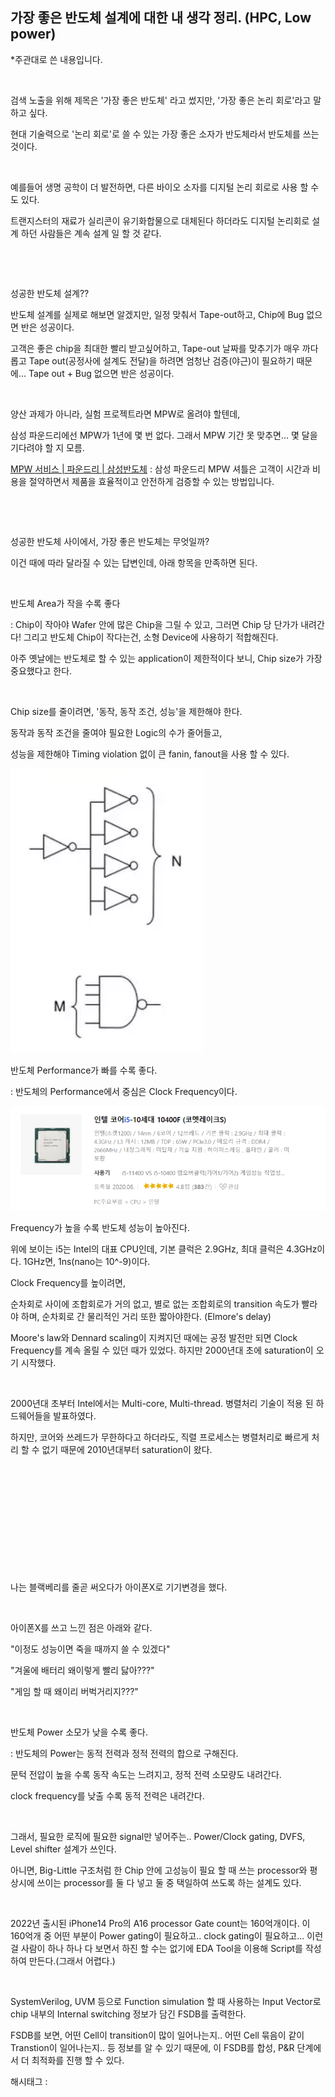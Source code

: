 ## 가장 좋은 반도체 설계에 대한 내 생각 정리. (HPC, Low power)

*주관대로 쓴 내용입니다.

​

검색 노출을 위해 제목은 '가장 좋은 반도체' 라고 썼지만, '가장 좋은 논리 회로'라고 말하고 싶다.

현대 기술력으로 '논리 회로'로 쓸 수 있는 가장 좋은 소자가 반도체라서 반도체를 쓰는 것이다.

​

예를들어 생명 공학이 더 발전하면, 다른 바이오 소자를 디지털 논리 회로로 사용 할 수도 있다.

트랜지스터의 재료가 실리콘이 유기화합물으로 대체된다 하더라도 디지털 논리회로 설계 하던 사람들은 계속 설계 일 할 것 같다.

​

​

성공한 반도체 설계??

반도체 설계를 실제로 해보면 알겠지만, 일정 맞춰서 Tape-out하고, Chip에 Bug 없으면 반은 성공이다.

고객은 좋은 chip을 최대한 빨리 받고싶어하고, Tape-out 날짜를 맞추기가 매우 까다롭고 Tape out(공정사에 설계도 전달)을 하려면 엄청난 검증(야근)이 필요하기 때문에... Tape out + Bug 없으면 반은 성공이다.

​

양산 과제가 아니라, 실험 프로젝트라면 MPW로 올려야 할텐데,

삼성 파운드리에선 MPW가 1년에 몇 번 없다. 그래서 MPW 기간 못 맞추면... 몇 달을 기다려야 할 지 모름.

[MPW 서비스 | 파운드리 | 삼성반도체](https://semiconductor.samsung.com/kr/foundry/manufacturing/mpw-service/) : 삼성 파운드리 MPW 셔틀은 고객이 시간과 비용을 절약하면서 제품을 효율적이고 안전하게 검증할 수 있는 방법입니다.

​

​

성공한 반도체 사이에서, 가장 좋은 반도체는 무엇일까?

이건 때에 따라 달라질 수 있는 답변인데, 아래 항목을 만족하면 된다.

​

반도체 Area가 작을 수록 좋다

: Chip이 작아야 Wafer 안에 많은 Chip을 그릴 수 있고, 그러면 Chip 당 단가가 내려간다! 그리고 반도체 Chip이 작다는건, 소형 Device에 사용하기 적합해진다.

아주 옛날에는 반도체로 할 수 있는 application이 제한적이다 보니, Chip size가 가장 중요했다고 한다.

​

Chip size를 줄이려면, '동작, 동작 조건, 성능'을 제한해야 한다.

동작과 동작 조건을 줄여야 필요한 Logic의 수가 줄어들고,

성능을 제한해야 Timing violation 없이 큰 fanin, fanout을 사용 할 수 있다.

![0](./asset/0.png)

반도체 Performance가 빠를 수록 좋다.

: 반도체의 Performance에서 중심은 Clock Frequency이다.

![1](./asset/1.png)

Frequency가 높을 수록 반도체 성능이 높아진다.

위에 보이는 i5는 Intel의 대표 CPU인데, 기본 클럭은 2.9GHz, 최대 클럭은 4.3GHz이다. 1GHz면, 1ns(nano는 10^-9)이다.

Clock Frequency를 높이려면,

순차회로 사이에 조합회로가 거의 없고, 별로 없는 조합회로의 transition 속도가 빨라야 하며, 순차회로 간 물리적인 거리 또한 짧아야한다. (Elmore's delay)

Moore's law와 Dennard scaling이 지켜지던 때에는 공정 발전만 되면 Clock Frequency를 계속 올릴 수 있던 때가 있었다. 하지만 2000년대 초에 saturation이 오기 시작했다.

​

2000년대 초부터 Intel에서는 Multi-core, Multi-thread. 병렬처리 기술이 적용 된 하드웨어들을 발표하였다.

하지만, 코어와 쓰레드가 무한하다고 하더라도, 직렬 프로세스는 병렬처리로 빠르게 처리 할 수 없기 때문에 2010년대부터 saturation이 왔다.

​

​

​

​

​

​

나는 블랙베리를 줄곧 써오다가 아이폰X로 기기변경을 했다.

​

아이폰X를 쓰고 느낀 점은 아래와 같다.

"이정도 성능이면 죽을 때까지 쓸 수 있겠다"

"겨울에 배터리 왜이렇게 빨리 닳아???"

"게임 할 때 왜이리 버벅거리지???"

​

반도체 Power 소모가 낮을 수록 좋다.

: 반도체의 Power는  동적 전력과 정적 전력의 합으로 구해진다.

문턱 전압이 높을 수록 동작 속도는 느려지고, 정적 전력 소모량도 내려간다.

clock frequency를 낮출 수록 동적 전력은 내려간다.

​

그래서, 필요한 로직에 필요한 signal만 넣어주는.. Power/Clock gating, DVFS, Level shifter 설계가 쓰인다.

아니면, Big-Little 구조처럼 한 Chip 안에 고성능이 필요 할 때 쓰는 processor와 평상시에 쓰이는 processor를 둘 다 넣고 둘 중 택일하여 쓰도록 하는 설계도 있다.

​

2022년 출시된 iPhone14 Pro의 A16 processor Gate count는 160억개이다. 이 160억개 중 어떤 부분이 Power gating이 필요하고.. clock gating이 필요하고... 이런걸 사람이 하나 하나 다 보면서 하진 할 수는 없기에 EDA Tool을 이용해 Script를 작성하여 만든다.(그래서 어렵다.)

​

SystemVerilog, UVM 등으로 Function simulation 할 때 사용하는 Input Vector로 chip 내부의 Internal switching 정보가 담긴 FSDB를 출력한다.

FSDB를 보면, 어떤 Cell이 transition이 많이 일어나는지.. 어떤 Cell 묶음이 같이 Transtion이 일어나는지.. 등 정보를 알 수 있기 때문에, 이 FSDB를 합성, P&R 단계에서 더 최적화를 진행 할 수 있다.

 해시태그 : 